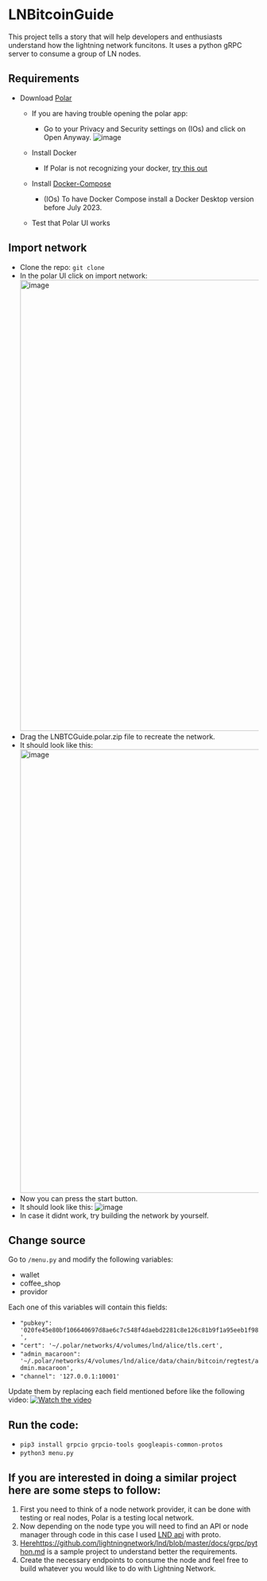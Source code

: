 # LNBitcoinGuide
This project tells a story that will help developers and enthusiasts understand how the lightning network funcitons. It uses a python gRPC server to consume a group of LN nodes.
## Requirements
- Download [Polar](https://lightningpolar.com/)
  - If you are having trouble opening the polar app:
    - Go to your Privacy and Security settings on (IOs) and click on Open Anyway.
      ![image](https://github.com/joseblock/LNBitcoinGuide/assets/40869458/24d6371a-65f3-4b87-a2ab-254604943562)

  - Install Docker
    - If Polar is not recognizing your docker, [try this out](https://forums.docker.com/t/is-a-missing-docker-sock-file-a-bug/134351/2)
  - Install [Docker-Compose](https://docs.docker.com/desktop/release-notes/)
    - (IOs) To have Docker Compose install a Docker Desktop version before July 2023.
  - Test that Polar UI works
## Import network
- Clone the repo: `git clone`
- In the polar UI click on import network:
  <img width="906" alt="image" src="https://github.com/joseblock/LNBitcoinGuide/assets/40869458/c9f766c8-3f83-4ac1-b659-2dc29461231b">
- Drag the LNBTCGuide.polar.zip file to recreate the network.
- It should look like this:
  <img width="891" alt="image" src="https://github.com/joseblock/LNBitcoinGuide/assets/40869458/1856d727-3903-40c5-af16-c232abfaf513">
- Now you can press the start button.
- It should look like this:
  ![image](https://github.com/joseblock/LNBitcoinGuide/assets/40869458/fc80e2a0-b544-466f-8ed9-337fa0ea85a4)
- In case it didnt work, try building the network by yourself.
## Change source

Go to `/menu.py` and modify the following variables:
  - wallet
  - coffee_shop
  - providor

Each one of this variables will contain this fields:
  - `"pubkey": '020fe45e80bf106640697d8ae6c7c548f4daebd2281c8e126c81b9f1a95eeb1f98',` 
  - `"cert": '~/.polar/networks/4/volumes/lnd/alice/tls.cert',`
  - `"admin_macaroon": '~/.polar/networks/4/volumes/lnd/alice/data/chain/bitcoin/regtest/admin.macaroon',`
  - `"channel": '127.0.0.1:10001'`

Update them by replacing each field mentioned before like the following video:
[![Watch the video](https://img.youtube.com/vi/SiuX6BvfEv8/0.jpg)](https://www.youtube.com/watch?v=SiuX6BvfEv8)

## Run the code:
  - `pip3 install grpcio grpcio-tools googleapis-common-protos`
  - `python3 menu.py` 

## If you are interested in doing a similar project here are some steps to follow:
1. First you need to think of a node network provider, it can be done with testing or real nodes, Polar is a testing local network.
2. Now depending on the node type you will need to find an API or node manager through code in this case I used [LND api](https://lightning.engineering/api-docs/category/lightning-service/index.html) with proto.
3. [Here](https://github.com/lightningnetwork/lnd/blob/master/docs/grpc/python.md)https://github.com/lightningnetwork/lnd/blob/master/docs/grpc/python.md is a sample project to understand better the requirements.
4. Create the necessary endpoints to consume the node and feel free to build whatever you would like to do with Lightning Network.
